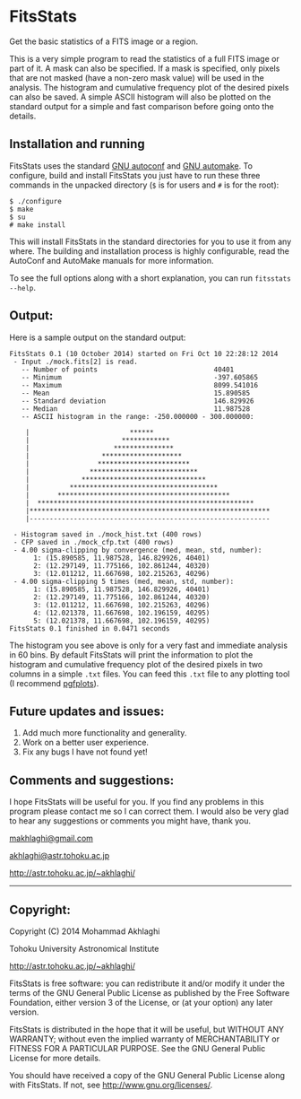 FitsStats
=========

Get the basic statistics of a FITS image or a region.

This is a very simple program to read the statistics of a full FITS
image or part of it. A mask can also be specified. If a mask is
specified, only pixels that are not masked (have a non-zero mask
value) will be used in the analysis. The histogram and cumulative
frequency plot of the desired pixels can also be saved. A simple ASCII
histogram will also be plotted on the standard output for a simple and
fast comparison before going onto the details.

Installation and running 
------------------------

FitsStats uses the standard [GNU
autoconf](https://www.gnu.org/software/autoconf/) and [GNU
automake](https://www.gnu.org/software/automake/). To configure, build
and install FitsStats you just have to run these three commands in the
unpacked directory (`$` is for users and `#` is for the root):

    $ ./configure
    $ make
    $ su
    # make install

This will install FitsStats in the standard directories for you to use
it from any where. The building and installation process is highly
configurable, read the AutoConf and AutoMake manuals for more
information.

To see the full options along with a short explanation, you can run
`fitsstats --help`.

Output:
-------------------

Here is a sample output on the standard output:

    FitsStats 0.1 (10 October 2014) started on Fri Oct 10 22:28:12 2014
     - Input ./mock.fits[2] is read.
       -- Number of points                             40401
       -- Minimum                                      -397.605865
       -- Maximum                                      8099.541016
       -- Mean                                         15.890585
       -- Standard deviation                           146.829926
       -- Median                                       11.987528
       -- ASCII histogram in the range: -250.000000 - 300.000000:

        |                         ******                             
        |                       ************                         
        |                     ***************                        
        |                  ********************                      
        |                 ***********************                    
        |               ***************************                  
        |             *******************************                
        |          *************************************             
        |       *******************************************          
        |  ******************************************************    
        |************************************************************
        |------------------------------------------------------------
    
     - Histogram saved in ./mock_hist.txt (400 rows)
     - CFP saved in ./mock_cfp.txt (400 rows)
     - 4.00 sigma-clipping by convergence (med, mean, std, number):
          1: (15.890585, 11.987528, 146.829926, 40401)
          2: (12.297149, 11.775166, 102.861244, 40320)
          3: (12.011212, 11.667698, 102.215263, 40296)
     - 4.00 sigma-clipping 5 times (med, mean, std, number):
          1: (15.890585, 11.987528, 146.829926, 40401)
          2: (12.297149, 11.775166, 102.861244, 40320)
          3: (12.011212, 11.667698, 102.215263, 40296)
          4: (12.021378, 11.667698, 102.196159, 40295)
          5: (12.021378, 11.667698, 102.196159, 40295)
    FitsStats 0.1 finished in 0.0471 seconds

The histogram you see above is only for a very fast and immediate
analysis in 60 bins. By default FitsStats will print the information
to plot the histogram and cumulative frequency plot of the desired
pixels in two columns in a simple `.txt` files. You can feed this
`.txt` file to any plotting tool (I recommend
[pgfplots](http://pgfplots.sourceforge.net/)).

Future updates and issues:
--------------------------

1. Add much more functionality and generality.
2. Work on a better user experience.
3. Fix any bugs I have not found yet!

Comments and suggestions:
-------------------------

I hope FitsStats will be useful for you. If you find any problems in
this program please contact me so I can correct them. I would also be
very glad to hear any suggestions or comments you might have, thank
you.

makhlaghi@gmail.com 

akhlaghi@astr.tohoku.ac.jp

http://astr.tohoku.ac.jp/~akhlaghi/

----------------------------------------
Copyright:
----------------------------------------
Copyright (C) 2014 Mohammad Akhlaghi

Tohoku University Astronomical Institute

http://astr.tohoku.ac.jp/~akhlaghi/

FitsStats is free software: you can redistribute it and/or modify
it under the terms of the GNU General Public License as published by
the Free Software Foundation, either version 3 of the License, or
(at your option) any later version.

FitsStats is distributed in the hope that it will be useful,
but WITHOUT ANY WARRANTY; without even the implied warranty of
MERCHANTABILITY or FITNESS FOR A PARTICULAR PURPOSE.  See the
GNU General Public License for more details.

You should have received a copy of the GNU General Public License
along with FitsStats.  If not, see <http://www.gnu.org/licenses/>.